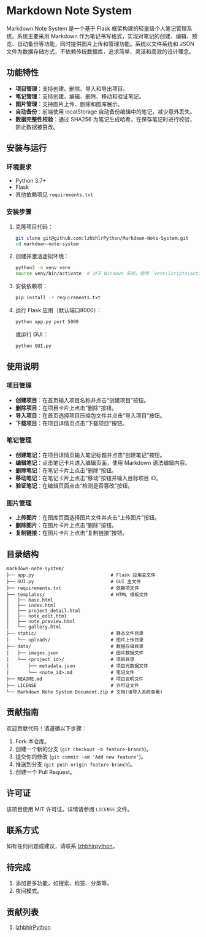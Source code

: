 # Markdown Note System

Markdown Note System 是一个基于 Flask 框架构建的轻量级个人笔记管理系统。系统主要采用 Markdown 作为笔记书写格式，实现对笔记的创建、编辑、预览、自动备份等功能，同时提供图片上传和管理功能。系统以文件系统和 JSON 文件为数据存储方式，不依赖传统数据库，追求简单、灵活和高效的设计理念。

## 功能特性

- **项目管理**：支持创建、删除、导入和导出项目。
- **笔记管理**：支持创建、编辑、删除、移动和验证笔记。
- **图片管理**：支持图片上传、删除和图库展示。
- **自动备份**：前端使用 localStorage 自动备份编辑中的笔记，减少意外丢失。
- **数据完整性校验**：通过 SHA256 为笔记生成哈希，在保存笔记时进行校验，防止数据被篡改。

## 安装与运行

### 环境要求

- Python 3.7+
- Flask
- 其他依赖项见 `requirements.txt`

### 安装步骤

1. 克隆项目代码：
    ```sh
    git clone git@github.com:lzhbhlrPython/Markdown-Note-System.git
    cd markdown-note-system
    ```

2. 创建并激活虚拟环境：
    ```sh
    python3 -m venv venv
    source venv/bin/activate  # 对于 Windows 系统，使用 `venv\Scripts\activate`
    ```

3. 安装依赖项：
    ```sh
    pip install -r requirements.txt
    ```

4. 运行 Flask 应用（默认端口8000）：
    ```sh
    python app.py port 5000
    ```
   或运行 GUI：
    ```sh
    python GUI.py
    ```


## 使用说明

### 项目管理

- **创建项目**：在首页输入项目名称并点击“创建项目”按钮。
- **删除项目**：在项目卡片上点击“删除”按钮。
- **导入项目**：在首页选择项目压缩包文件并点击“导入项目”按钮。
- **下载项目**：在项目详情页点击“下载项目”按钮。

### 笔记管理

- **创建笔记**：在项目详情页输入笔记标题并点击“创建笔记”按钮。
- **编辑笔记**：点击笔记卡片进入编辑页面，使用 Markdown 语法编辑内容。
- **删除笔记**：在笔记卡片上点击“删除”按钮。
- **移动笔记**：在笔记卡片上点击“移动”按钮并输入目标项目 ID。
- **验证笔记**：在编辑页面点击“检测是否篡改”按钮。

### 图片管理

- **上传图片**：在图库页面选择图片文件并点击“上传图片”按钮。
- **删除图片**：在图片卡片上点击“删除”按钮。
- **复制链接**：在图片卡片上点击“复制链接”按钮。

## 目录结构

```plaintext
markdown-note-system/
├── app.py                            # Flask 应用主文件
├── GUI.py                            # GUI 主文件
├── requirements.txt                  # 依赖项文件
├── templates/                        # HTML 模板文件
│   ├── base.html
│   ├── index.html
│   ├── project_detail.html
│   ├── note_edit.html
│   ├── note_preview.html
│   └── gallery.html
├── static/                           # 静态文件目录
│   └── uploads/                      # 图片上传目录
├── data/                             # 数据存储目录
│   ├── images.json                   # 图片数据文件
│   └── <project_id>/                 # 项目目录
│       ├── metadata.json             # 项目元数据文件
│       └── <note_id>.md              # 笔记文件
├── README.md                         # 项目说明文件
├── LICENSE                           # 许可证文件
└── Markdown Note System Document.zip # 文档(请导入系统查看)
```

## 贡献指南

欢迎贡献代码！请遵循以下步骤：

1. Fork 本仓库。
2. 创建一个新的分支 (`git checkout -b feature-branch`)。
3. 提交你的修改 (`git commit -am 'Add new feature'`)。
4. 推送到分支 (`git push origin feature-branch`)。
5. 创建一个 Pull Request。

## 许可证

该项目使用 MIT 许可证。详情请参阅 `LICENSE` 文件。

## 联系方式

如有任何问题或建议，请联系 [lzhbhlrpython](https://pyliubaolin.top/)。


## 待完成
1. 添加更多功能，如搜索、标签、分类等。
2. 夜间模式。

## 贡献列表
1. [lzhbhlrPython](https://github.com/lzhbhlrPython)